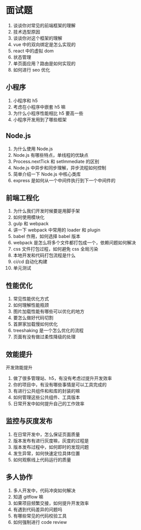 # 面试题

1. 谈谈你对常见的前端框架的理解
2. 技术选型原因
3. 谈谈你对这个框架的理解
4. vue 中的双向绑定是怎么实现的
5. react 中的虚拟 dom
6. 状态管理
7. 单页面应用？路由是如何实现的
8. 如何进行 seo 优化

## 小程序

1. 小程序和 h5
2. 考虑在小程序中嵌套 h5 嘛
3. 为什么小程序性能相比 h5 要高一些
4. 小程序开发用到了哪些框架

## Node.js

1. 为什么使用 Node.js
2. Node.js 有哪些特点，单线程的优缺点
3. Process.nextTick 和 setImmediate 的区别
4. Node.js 中异步和同步理解，异步流程如何控制
5. 简单介绍一下 Node.js 中核心类库
6. express 是如何从一个中间件执行到下一个中间件的

## 前端工程化

1. 为什么我们开发时候要是用脚手架
2. 如何使用模块化
3. gulp 和 webpack
4. 讲一下 webpack 中常用的 loader 和 plugin
5. babel 作用，如何选择 babel 版本
6. webpack 是怎么将多个文件都打包成一个，依赖问题如何解决
7. css 文件打包过程，如何避免 css 全局污染
8. 本地开发和代码打包流程是什么
9. ci/cd 自动化构建
10. 单元测试

## 性能优化

1. 常见性能优化方式
2. 如何理解性能瓶颈
3. 图片加载性能有哪些可以优化的地方
4. 要怎么做好代码切割
5. 首屏家加载慢如何优化
6. treeshaking 是一个怎么优化的流程
7. 页面有没有做过柔性降级的处理

## 效能提升

开发效能提升

1. 做了很多管理站、h5，有没有考虑过提升开发效率
2. 你的项目中，有没有哪些事情是可以工具完成的
3. 有进行公共组件和和库的封装的嘛
4. 如何管理这些公共组件、工具版本
5. 日常开发中如何提升自己的工作效率

## 监控与灰度发布

1. 在日常开发中，怎么保证页面质量
2. 版本发布有进行灰度嘛，灰度的过程是
3. 版本发布过程中，如何即时的发现问题
4. 发生异常，如何快速定位具体位置
5. 如何观察线上代码运行的质量

## 多人协作

1. 多人开发中，代码冲突如何解决
2. 知道 gitflow 嘛
3. 如果项目频繁交接，如何提升开发效率
4. 有遇到代码差异的问题吗
5. 有哪些常见的代码校验工具
6. 如何强制进行 code review
